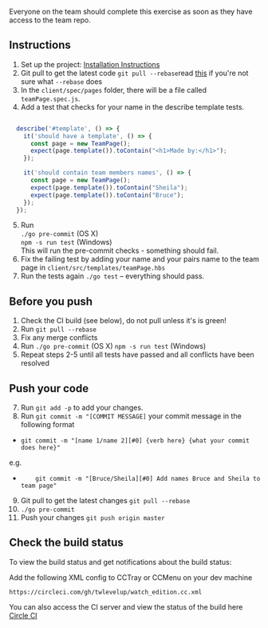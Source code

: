 Everyone on the team should complete this exercise as soon as they have access to the team repo.

## Instructions

1. Set up the project: [Installation Instructions](https://github.com/twlevelup/watch_edition/wiki/Installation)
2. Git pull to get the latest code ```git pull --rebase```read [this](https://git-scm.com/book/en/v2/Git-Branching-Rebasing) if you're not sure what ```--rebase``` does
3. In the `client/spec/pages` folder, there will be a file called `teamPage.spec.js`.
4. Add a test that checks for your name in the describe template tests. 
```javascript

  describe('#template', () => {
    it('should have a template', () => {
      const page = new TeamPage();
      expect(page.template()).toContain("<h1>Made by:</h1>");
    });

    it('should contain team members names', () => {
      const page = new TeamPage();
      expect(page.template()).toContain("Sheila");
      expect(page.template()).toContain("Bruce");
    });
  });

```
5. Run  
```./go pre-commit``` (OS X)  
```npm -s run test``` (Windows)   
This will run the pre-commit checks - something should fail.
6. Fix the failing test by adding your name and your pairs name to the team page in ```client/src/templates/teamPage.hbs```
7. Run the tests again ```./go test``` – everything should pass.

## Before you push

1. Check the CI build (see below), do not pull unless it's is green!
2. Run ```git pull --rebase```
3. Fix any merge conflicts
4. Run
```./go pre-commit``` (OS X)
```npm -s run test``` (Windows)
5. Repeat steps 2-5 until all tests have passed and all conflicts have been resolved

## Push your code 

7. Run ```git add -p``` to add your changes. 
8. Run ```git commit -m "[COMMIT MESSAGE]``` your commit message in the following format 

- ```git commit -m "[name 1/name 2][#0] {verb here} {what your commit does here}" ```

e.g. 

- ```    git commit -m "[Bruce/Sheila][#0] Add names Bruce and Sheila to team page"```

9. Git pull to get the latest changes ```git pull --rebase```
10. ```./go pre-commit```
11. Push your changes ```git push origin master```

## Check the build status

To view the build status and get notifications about the build status:

Add the following XML config to CCTray or CCMenu on your dev machine

	https://circleci.com/gh/twlevelup/watch_edition.cc.xml

You can also access the CI server and view the status of the build here [Circle CI](https://circleci.com/gh/twlevelup/watch_edition)